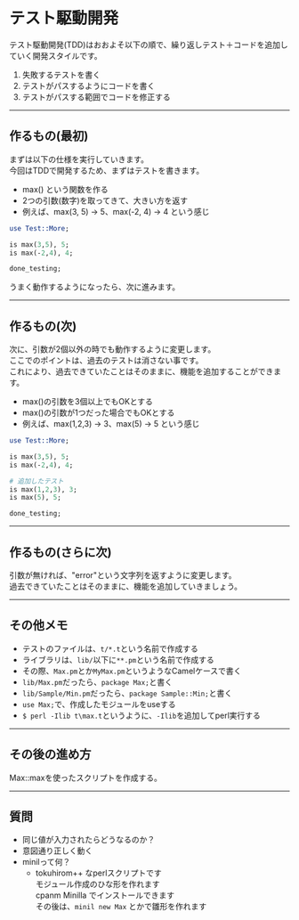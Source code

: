# テスト駆動開発

テスト駆動開発(TDD)はおおよそ以下の順で、繰り返しテスト＋コードを追加していく開発スタイルです。

1. 失敗するテストを書く
2. テストがパスするようにコードを書く
3. テストがパスする範囲でコードを修正する

---

## 作るもの(最初)

まずは以下の仕様を実行していきます。  
今回はTDDで開発するため、まずはテストを書きます。  

* max() という関数を作る
* 2つの引数(数字)を取ってきて、大きい方を返す
 * 例えば、max(3, 5) → 5、max(-2, 4) → 4 という感じ

```perl
use Test::More;

is max(3,5), 5;
is max(-2,4), 4;

done_testing;
```

うまく動作するようになったら、次に進みます。  

---

## 作るもの(次)

次に、引数が2個以外の時でも動作するように変更します。  
ここでのポイントは、過去のテストは消さない事です。  
これにより、過去できていたことはそのままに、機能を追加することができます。  

* max()の引数を3個以上でもOKとする
* max()の引数が1つだった場合でもOKとする
 * 例えば、max(1,2,3) → 3、max(5) → 5 という感じ

```perl
use Test::More;

is max(3,5), 5;
is max(-2,4), 4;

# 追加したテスト
is max(1,2,3), 3;
is max(5), 5;

done_testing;
```

---

## 作るもの(さらに次)

引数が無ければ、"error"という文字列を返すように変更します。  
過去できていたことはそのままに、機能を追加していきましょう。  


---

## その他メモ

- テストのファイルは、`t/*.t`という名前で作成する
- ライブラリは、`lib/`以下に`**.pm`という名前で作成する
 - その際、`Max.pm`とか`MyMax.pm`というようなCamelケースで書く
- `lib/Max.pm`だったら、`package Max;`と書く
 - `lib/Sample/Min.pm`だったら、`package Sample::Min;`と書く
- `use Max;`で、作成したモジュールをuseする
- `$ perl -Ilib t\max.t`というように、`-Ilib`を追加してperl実行する

---

## その後の進め方

Max::maxを使ったスクリプトを作成する。

---

## 質問

- 同じ値が入力されたらどうなるのか？
 - 意図通り正しく動く
- minilって何？
  - tokuhirom++ なperlスクリプトです  
    モジュール作成のひな形を作れます  
    cpanm Minilla でインストールできます  
    その後は、`minil new Max` とかで雛形を作れます  
